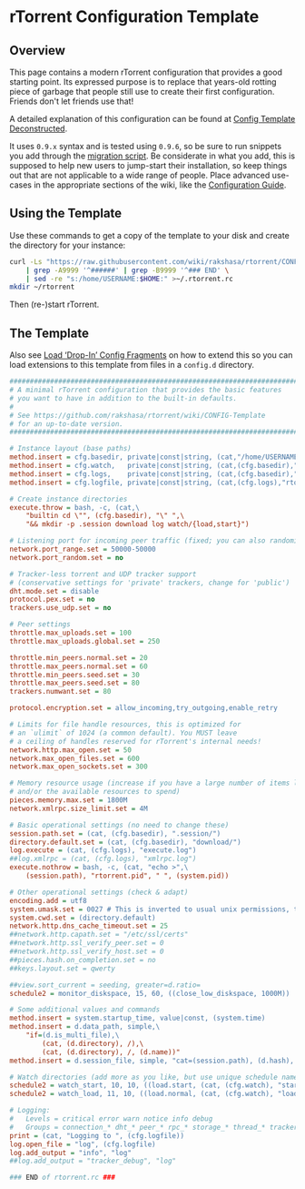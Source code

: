 # rTorrent Configuration Template

## Overview

This page contains a modern rTorrent configuration that provides a good starting point.
Its expressed purpose is to replace that years-old rotting piece of garbage that people still use to create their first configuration. Friends don't let friends use that!

A detailed explanation of this configuration can be found at
[Config Template Deconstructed](http://rtorrent-docs.readthedocs.io/en/latest/cookbook.html#config-template-deconstructed).

It uses `0.9.x` syntax and is tested using `0.9.6`, so be sure to run snippets you add through
the [migration script](https://github.com/rakshasa/rtorrent/wiki/RPC-Migration-0.9).
Be considerate in what you add, this is supposed
to help new users to jump-start their installation, so keep things
out that are not applicable to a wide range of people. Place advanced
use-cases in the appropriate sections of the wiki, like the
[Configuration Guide](https://github.com/rakshasa/rtorrent/wiki/Config-Guide).


## Using the Template

Use these commands to get a copy of the template to your disk and create the directory for your instance:

```sh
curl -Ls "https://raw.githubusercontent.com/wiki/rakshasa/rtorrent/CONFIG-Template.md" \
    | grep -A9999 '^######' | grep -B9999 '^### END' \
    | sed -re "s:/home/USERNAME:$HOME:" >~/.rtorrent.rc
mkdir ~/rtorrent
```

Then (re-)start rTorrent.

## The Template

Also see [Load ‘Drop-In’ Config Fragments](http://rtorrent-docs.readthedocs.io/en/latest/use-cases.html#drop-in-config)
on how to extend this so you can load extensions to this template
from files in a ``config.d`` directory.

```ini
#############################################################################
# A minimal rTorrent configuration that provides the basic features
# you want to have in addition to the built-in defaults.
#
# See https://github.com/rakshasa/rtorrent/wiki/CONFIG-Template
# for an up-to-date version.
#############################################################################

# Instance layout (base paths)
method.insert = cfg.basedir, private|const|string, (cat,"/home/USERNAME/rtorrent/")
method.insert = cfg.watch,   private|const|string, (cat,(cfg.basedir),"watch/")
method.insert = cfg.logs,    private|const|string, (cat,(cfg.basedir),"log/")
method.insert = cfg.logfile, private|const|string, (cat,(cfg.logs),"rtorrent-",(system.time),".log")

# Create instance directories
execute.throw = bash, -c, (cat,\
    "builtin cd \"", (cfg.basedir), "\" ",\
    "&& mkdir -p .session download log watch/{load,start}")

# Listening port for incoming peer traffic (fixed; you can also randomize it)
network.port_range.set = 50000-50000
network.port_random.set = no

# Tracker-less torrent and UDP tracker support
# (conservative settings for 'private' trackers, change for 'public')
dht.mode.set = disable
protocol.pex.set = no
trackers.use_udp.set = no

# Peer settings
throttle.max_uploads.set = 100
throttle.max_uploads.global.set = 250

throttle.min_peers.normal.set = 20
throttle.max_peers.normal.set = 60
throttle.min_peers.seed.set = 30
throttle.max_peers.seed.set = 80
trackers.numwant.set = 80

protocol.encryption.set = allow_incoming,try_outgoing,enable_retry

# Limits for file handle resources, this is optimized for
# an `ulimit` of 1024 (a common default). You MUST leave
# a ceiling of handles reserved for rTorrent's internal needs!
network.http.max_open.set = 50
network.max_open_files.set = 600
network.max_open_sockets.set = 300

# Memory resource usage (increase if you have a large number of items loaded,
# and/or the available resources to spend)
pieces.memory.max.set = 1800M
network.xmlrpc.size_limit.set = 4M

# Basic operational settings (no need to change these)
session.path.set = (cat, (cfg.basedir), ".session/")
directory.default.set = (cat, (cfg.basedir), "download/")
log.execute = (cat, (cfg.logs), "execute.log")
##log.xmlrpc = (cat, (cfg.logs), "xmlrpc.log")
execute.nothrow = bash, -c, (cat, "echo >",\
    (session.path), "rtorrent.pid", " ", (system.pid))

# Other operational settings (check & adapt)
encoding.add = utf8
system.umask.set = 0027 # This is inverted to usual unix permissions, the example provided is for permissions of 750
system.cwd.set = (directory.default)
network.http.dns_cache_timeout.set = 25
##network.http.capath.set = "/etc/ssl/certs"
##network.http.ssl_verify_peer.set = 0
##network.http.ssl_verify_host.set = 0
##pieces.hash.on_completion.set = no
##keys.layout.set = qwerty

##view.sort_current = seeding, greater=d.ratio=
schedule2 = monitor_diskspace, 15, 60, ((close_low_diskspace, 1000M))

# Some additional values and commands
method.insert = system.startup_time, value|const, (system.time)
method.insert = d.data_path, simple,\
    "if=(d.is_multi_file),\
        (cat, (d.directory), /),\
        (cat, (d.directory), /, (d.name))"
method.insert = d.session_file, simple, "cat=(session.path), (d.hash), .torrent"

# Watch directories (add more as you like, but use unique schedule names)
schedule2 = watch_start, 10, 10, ((load.start, (cat, (cfg.watch), "start/*.torrent")))
schedule2 = watch_load, 11, 10, ((load.normal, (cat, (cfg.watch), "load/*.torrent")))

# Logging:
#   Levels = critical error warn notice info debug
#   Groups = connection_* dht_* peer_* rpc_* storage_* thread_* tracker_* torrent_*
print = (cat, "Logging to ", (cfg.logfile))
log.open_file = "log", (cfg.logfile)
log.add_output = "info", "log"
##log.add_output = "tracker_debug", "log"

### END of rtorrent.rc ###
```